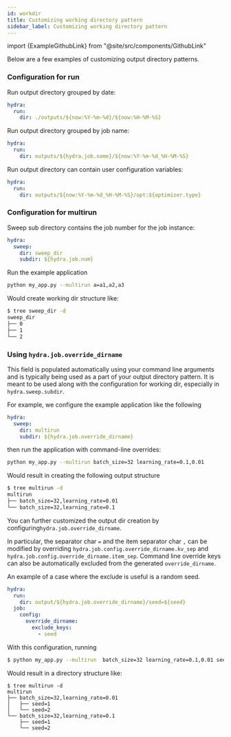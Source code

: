 ```yaml
---
id: workdir
title: Customizing working directory pattern
sidebar_label: Customizing working directory pattern
---
```


import {ExampleGithubLink} from "@site/src/components/GithubLink"

<ExampleGithubLink text="Example application" to="examples/configure_hydra/workdir"/>

Below are a few examples of customizing output directory patterns.

### Configuration for run

Run output directory grouped by date:
```yaml
hydra:
  run:
    dir: ./outputs/${now:%Y-%m-%d}/${now:%H-%M-%S}
```

Run output directory grouped by job name:
```yaml
hydra:
  run:
    dir: outputs/${hydra.job.name}/${now:%Y-%m-%d_%H-%M-%S}
```

Run output directory can contain user configuration variables:
```yaml
hydra:
  run:
    dir: outputs/${now:%Y-%m-%d_%H-%M-%S}/opt:${optimizer.type}
```

### Configuration for multirun

Sweep sub directory contains the job number for the job instance:
```yaml
hydra:
  sweep:
    dir: sweep_dir
    subdir: ${hydra.job.num}
```
Run the example application
```bash
python my_app.py --multirun a=a1,a2,a3 
```

Would create working dir structure like:
```bash
$ tree sweep_dir -d
sweep_dir
├── 0
├── 1
└── 2
```

### Using `hydra.job.override_dirname`

<ExampleGithubLink text="Example application" to="examples/configure_hydra/job_override_dirname"/>

This field is populated automatically using your command line arguments and is typically being used as a part of your 
output directory pattern. It is meant to be used along with the configuration for working dir, especially
in `hydra.sweep.subdir`.

For example, we configure the example application like the following
```yaml
hydra:
  sweep:
    dir: multirun
    subdir: ${hydra.job.override_dirname}
```

then run the application with command-line overrides:

```bash
python my_app.py --multirun batch_size=32 learning_rate=0.1,0.01
```
Would result in creating the following output structure
```bash
$ tree multirun -d
multirun
├── batch_size=32,learning_rate=0.01
└── batch_size=32,learning_rate=0.1
```

You can further customized the output dir creation by configuring`hydra.job.override_dirname`.

In particular, the separator char `=` and the item separator char `,` can be modified by overriding 
`hydra.job.config.override_dirname.kv_sep` and `hydra.job.config.override_dirname.item_sep`.
Command line override keys can also be automatically excluded from the generated `override_dirname`.

An example of a case where the exclude is useful is a random seed.

```yaml
hydra:
  run:
    dir: output/${hydra.job.override_dirname}/seed=${seed}
  job:
    config:
      override_dirname:
        exclude_keys:
          - seed
```
With this configuration, running
```bash
$ python my_app.py --multirun  batch_size=32 learning_rate=0.1,0.01 seed=1,2
```

Would result in a directory structure like:
```
$ tree multirun -d
multirun
├── batch_size=32,learning_rate=0.01
│   ├── seed=1
│   └── seed=2
└── batch_size=32,learning_rate=0.1
    ├── seed=1
    └── seed=2
```
